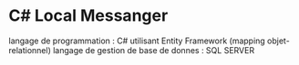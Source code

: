 # C# Local Messanger 

langage de programmation : C# utilisant Entity Framework (mapping objet-relationnel) 
langage de gestion de base de donnes : SQL SERVER

